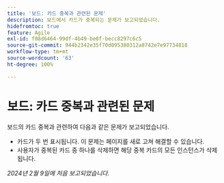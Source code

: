 ```yaml
---
title: '보드: 카드 중복과 관련된 문제'
description: 보드에서 카드가 중복되는 문제가 보고되었습니다.
hidefromtoc: true
feature: Agile
exl-id: f08d6464-99df-4b49-be0f-becc8297c6c5
source-git-commit: 944b2342e35f70d095380312a8742e7e97734818
workflow-type: tm+mt
source-wordcount: '63'
ht-degree: 100%

---
```


# 보드: 카드 중복과 관련된 문제

<!--

>[!NOTE]
>
>This issue was fixed on August 15, 2024.

-->


보드의 카드 중복과 관련하여 다음과 같은 문제가 보고되었습니다.

* 카드가 두 번 표시됩니다. 이 문제는 페이지를 새로 고쳐 해결할 수 있습니다.
* 사용자가 중복된 카드 중 하나를 삭제하면 해당 중복 카드의 모든 인스턴스가 삭제됩니다.

_2024년 2월 9일에 처음 보고되었습니다._
